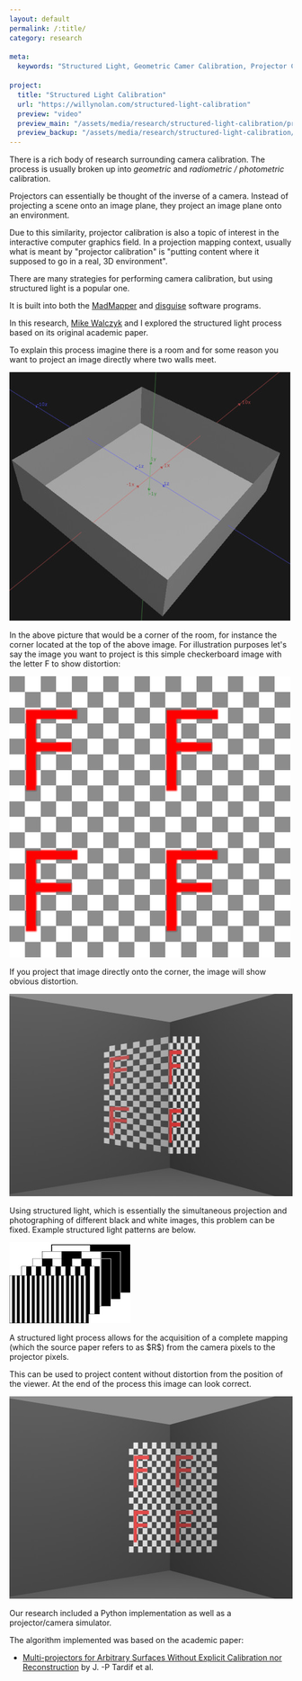 ```yaml
---
layout: default
permalink: /:title/
category: research

meta:
  keywords: "Structured Light, Geometric Camer Calibration, Projector Calibration, Projection Mapping"

project:
  title: "Structured Light Calibration"
  url: "https://willynolan.com/structured-light-calibration"
  preview: "video"
  preview_main: "/assets/media/research/structured-light-calibration/preview.webm"
  preview_backup: "/assets/media/research/structured-light-calibration/logo.mp4"
---
```

<p>
There is a rich body of research surrounding camera calibration.  The process is usually broken up into 
<em>geometric</em> and <em>radiometric / photometric</em> calibration.
</p>

<p>
Projectors can essentially be thought of the inverse of a camera.  Instead of projecting a scene onto an image plane, 
they project an image plane onto an environment.
</p>

<p>
Due to this similarity, projector calibration is also a topic of interest in the interactive computer graphics field.
In a projection mapping context, usually what is meant by "projector calibration" is "putting content where it supposed 
to go in a real, 3D environment".
</p>

<p>
There are many strategies for performing camera calibration, but using structured light is a popular one.
</p>

<p>
It is built into both the <a href="https://madmapper.com">MadMapper</a> and <a href="https://www.disguise.one/en/">
disguise</a> software programs.
</p>

<p>
In this research, <a href="http://www.michaelwalczyk.com/">Mike Walczyk</a> and I explored the structured light 
process based on its original academic paper.
</p>

<p>
To explain this process imagine there is a room and for some reason you want to project an image directly where two 
walls meet.
</p>

<img class="research-post" src="/assets/media/research/structured-light-calibration/first.jpg" alt="Example room" height="442" width="500">

<p>
In the above picture that would be a corner of the room, for instance the corner located at the top of the above image.
For illustration purposes let's say the image you want to project is this simple checkerboard image with the letter F
to show distortion:
</p>

<img class="research-post" src="/assets/media/research/structured-light-calibration/second.jpg" alt="Content to project" height="500" width="500">

<p>
If you project that image directly onto the corner, the image will show obvious distortion.
</p>

<img class="research-post" src="/assets/media/research/structured-light-calibration/third.jpg" alt="Example Room" height="360" width="640">

<p>
Using structured light, which is essentially the simultaneous projection and photographing of different black and white 
images, this problem can be fixed. Example structured light patterns are below.
</p>

<img class="research-post" src="/assets/media/research/structured-light-calibration/fifth.jpg" alt="Example Room" height="144" width="215">

<p>
A structured light process allows for the acquisition of a complete mapping (which the source paper refers to 
as $R$) from the camera pixels to the projector pixels.
</p>

<p>
This can be used to project content without distortion from the position of the viewer.
At the end of the process this image can look correct.
</p>

<img class="research-post" src="/assets/media/research/structured-light-calibration/fourth.jpg" alt="Final result" height="360" width="640">

<p>
Our research included a Python implementation as well as a projector/camera simulator.
</p>

<p>
The algorithm implemented was based on the academic paper:
</p>

<ul class="last-paragraph">
    <li><a href="https://ieeexplore.ieee.org/document/1240253">
        Multi-projectors for Arbitrary Surfaces Without Explicit Calibration nor Reconstruction</a> by J. -P Tardif et al.
    </li>
</ul>
